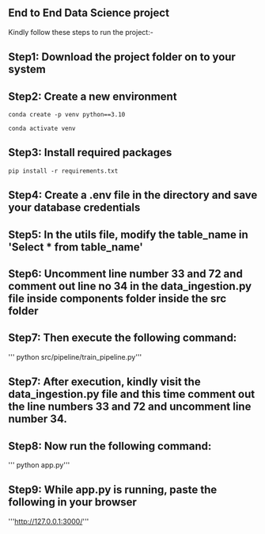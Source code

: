 ## End to End Data Science project

Kindly follow these steps to run the project:-

## Step1: Download the project folder on to your system

## Step2: Create a new environment
```
conda create -p venv python==3.10

conda activate venv 
```

## Step3: Install required packages
```pip install -r requirements.txt```

## Step4: Create a .env file in the directory and save your database credentials

## Step5: In the utils file, modify the table_name in 'Select * from table_name'

## Step6: Uncomment line number 33 and 72 and comment out line no 34 in the data_ingestion.py file inside components folder inside the src folder

## Step7: Then execute the following command:
''' python src/pipeline/train_pipeline.py'''

## Step7: After execution, kindly visit the data_ingestion.py file and this time comment out the line numbers 33 and 72 and uncomment line number 34.

## Step8: Now run the following command:
''' python app.py'''

## Step9: While app.py is running, paste the following in your browser
'''http://127.0.0.1:3000/'''

